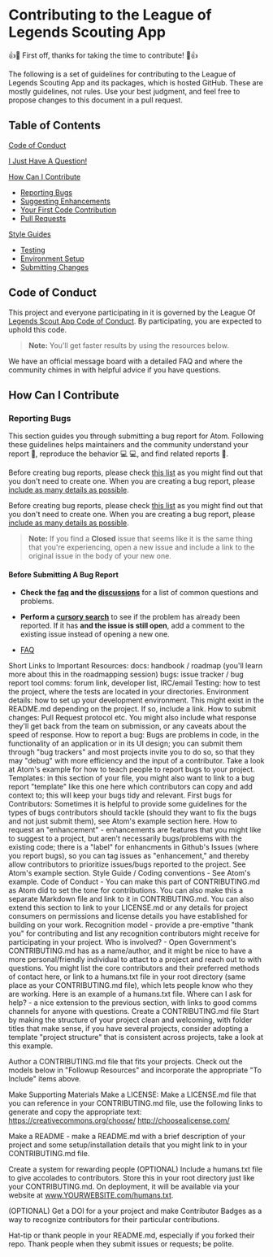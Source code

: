 # Contributing to the League of Legends Scouting App

👍🎉 First off, thanks for taking the time to contribute! 🎉👍

The following is a set of guidelines for contributing to the League of Legends Scouting App and its packages, which is hosted GitHub. These are mostly guidelines, not rules. Use your best judgment, and feel free to propose changes to this document in a pull request.

## Table of Contents

[Code of Conduct](#code-of-conduct)

[I Just Have A Question!](#faqs)

[How Can I Contribute](#how-can-i-contribute)
- [Reporting Bugs](#reporting-bugs)
- [Suggesting Enhancements](#suggesting-enhancements)
- [Your First Code Contribution](#your-first-code-contribution)
- [Pull Requests](#pull-requests)

[Style Guides](#style-guides)

- [Testing](#testing)
- [Environment Setup](#environment-setup)
- [Submitting Changes](#submitting-changes)


## Code of Conduct
This project and everyone participating in it is governed by the League Of [Legends Scout App Code of Conduct](./CODE_OF_CONDUCT.md). By participating, you are expected to uphold this code.

> **Note:** You'll get faster results by using the resources below.

We have an official message board with a detailed FAQ and where the community chimes in with helpful advice if you have questions.

## How Can I Contribute

### Reporting Bugs
This section guides you through submitting a bug report for Atom. Following these guidelines helps maintainers and the community understand your report 📝, reproduce the behavior 💻 💻, and find related reports 🔎.

Before creating bug reports, please check [this list](#before-submitting-a-bug-report) as you might find out that you don't need to create one. When you are creating a bug report, please [include as many details as possible](#how-do-i-submit-a-good-bug-report).

Before creating bug reports, please check [this list](#before-submitting-a-bug-report) as you might find out that you don't need to create one. When you are creating a bug report, please [include as many details as possible](#how-do-i-submit-a-good-bug-report).

<!-- TODO : Fill out [the required template](), the information it asks for helps us resolve issues faster. -->

> **Note:** If you find a **Closed** issue that seems like it is the same thing that you're experiencing, open a new issue and include a link to the original issue in the body of your new one.

#### Before Submitting A Bug Report

<!-- * **Check the [debugging guide]().** -->

* **Check the [faq]() and the [discussions]()** for a list of common questions and problems.

<!--TODO: add our own cursory search -->
* **Perform a [cursory search]()** to see if the problem has already been reported. If it has **and the issue is still open**, add a comment to the existing issue instead of opening a new one.




<!-- * [Discord Server]() TODO -->
* [FAQ](https://flight-manual.atom.io/faq/)

Short Links to Important Resources:
   docs: handbook / roadmap (you'll learn more about this in the roadmapping session)
   bugs: issue tracker / bug report tool
   comms: forum link, developer list, IRC/email
Testing: how to test the project, where the tests are located in your directories.
Environment details: how to set up your development environment. This might exist in the README.md depending on the project. If so, include a link.
How to submit changes: Pull Request protocol etc. You might also include what response they'll get back from the team on submission, or any caveats about the speed of response.
How to report a bug: Bugs are problems in code, in the functionality of an application or in its UI design; you can submit them through "bug trackers" and most projects invite you to do so, so that they may "debug" with more efficiency and the input of a contributor. Take a look at Atom's example for how to teach people to report bugs to your project.
Templates: in this section of your file, you might also want to link to a bug report "template" like this one here which contributors can copy and add context to; this will keep your bugs tidy and relevant.
First bugs for Contributors: Sometimes it is helpful to provide some guidelines for the types of bugs contributors should tackle (should they want to fix the bugs and not just submit them), see Atom's example section here.
How to request an "enhancement" - enhancements are features that you might like to suggest to a project, but aren't necessarily bugs/problems with the existing code; there is a "label" for enhancments in Github's Issues (where you report bugs), so you can tag issues as "enhancement," and thereby allow contributors to prioritize issues/bugs reported to the project. See Atom's example section.
Style Guide / Coding conventions - See Atom's example.
Code of Conduct - You can make this part of CONTRIBUTING.md as Atom did to set the tone for contributions. You can also make this a separate Markdown file and link to it in CONTRIBUTING.md. You can also extend this section to link to your LICENSE.md or any details for project consumers on permissions and license details you have established for building on your work.
Recognition model - provide a pre-emptive "thank you" for contributing and list any recognition contributors might receive for participating in your project.
Who is involved? - Open Government's CONTRIBUTING.md has as a name/author, and it might be nice to have a more personal/friendly individual to attact to a project and reach out to with questions. You might list the core contributors and their preferred methods of contact here, or link to a humans.txt file in your root directory (same place as your CONTRIBUTING.md file), which lets people know who they are working. Here is an example of a humans.txt file.
Where can I ask for help? - a nice extension to the previous section, with links to good comms channels for anyone with questions.
Create a CONTRIBUTING.md file
Start by making the structure of your project clean and welcoming, with folder titles that make sense, if you have several projects, consider adopting a template "project structure" that is consistent across projects, take a look at this example.

Author a CONTRIBUTING.md file that fits your projects. Check out the models below in "Followup Resources" and incorporate the appropriate "To Include" items above.

Make Supporting Materials
Make a LICENSE: Make a LICENSE.md file that you can reference in your CONTRIBUTING.md file, use the following links to generate and copy the appropriate text: https://creativecommons.org/choose/
http://choosealicense.com/

Make a README - make a README.md with a brief description of your project and some setup/installation details that you might link to in your CONTRIBUTING.md file.

Create a system for rewarding people
(OPTIONAL) Include a humans.txt file to give accolades to contributors. Store this in your root directory just like your CONTRIBUTING.md. On deployment, it will be available via your website at www.YOURWEBSITE.com/humans.txt.

(OPTIONAL) Get a DOI for a your project and make Contributor Badges as a way to recognize contributors for their particular contributions.

Hat-tip or thank people in your README.md, especially if you forked their repo. Thank people when they submit issues or requests; be polite.
